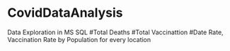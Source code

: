 # CovidDataAnalysis

Data Exploration in MS SQL
#Total Deaths 
#Total Vaccinattion 
#Date Rate, Vaccination Rate by Population for every location
